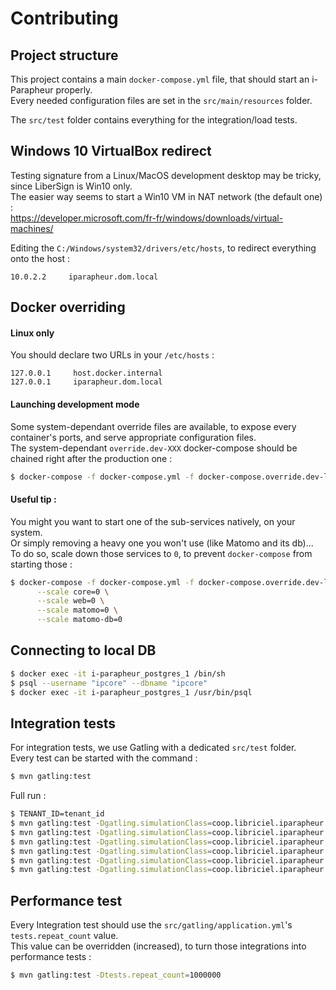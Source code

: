 Contributing
============

## Project structure

This project contains a main `docker-compose.yml` file, that should start an i-Parapheur properly.  
Every needed configuration files are set in the `src/main/resources` folder.

The `src/test` folder contains everything for the integration/load tests.

## Windows 10 VirtualBox redirect

Testing signature from a Linux/MacOS development desktop may be tricky, since LiberSign is Win10 only.  
The easier way seems to start a Win10 VM in NAT network (the default one) :   
https://developer.microsoft.com/fr-fr/windows/downloads/virtual-machines/

Editing the `C:/Windows/system32/drivers/etc/hosts`, to redirect everything onto the host :

```
10.0.2.2     iparapheur.dom.local
```

## Docker overriding

#### Linux only

You should declare two URLs in your `/etc/hosts` :

```
127.0.0.1     host.docker.internal
127.0.0.1     iparapheur.dom.local
```

#### Launching development mode

Some system-dependant override files are available, to expose every container's ports, and serve appropriate
configuration files.  
The system-dependant `override.dev-XXX` docker-compose should be chained right after the production one :

```bash
$ docker-compose -f docker-compose.yml -f docker-compose.override.dev-linux.yml up
```

#### Useful tip :

You might you want to start one of the sub-services natively, on your system.  
Or simply removing a heavy one you won't use (like Matomo and its db)...   
To do so, scale down those services to `0`, to prevent `docker-compose` from starting those :

```bash
$ docker-compose -f docker-compose.yml -f docker-compose.override.dev-linux.yml up \
      --scale core=0 \
      --scale web=0 \
      --scale matomo=0 \
      --scale matomo-db=0
```

## Connecting to local DB

```bash
$ docker exec -it i-parapheur_postgres_1 /bin/sh
$ psql --username "ipcore" --dbname "ipcore"
$ docker exec -it i-parapheur_postgres_1 /usr/bin/psql
```

## Integration tests

For integration tests, we use Gatling with a dedicated `src/test` folder.  
Every test can be started with the command :

```bash
$ mvn gatling:test
```

Full run :

```bash
$ TENANT_ID=tenant_id
$ mvn gatling:test -Dgatling.simulationClass=coop.libriciel.iparapheur.auth.TenantsSimulation -Dtests.repeat_count=2
$ mvn gatling:test -Dgatling.simulationClass=coop.libriciel.iparapheur.auth.UsersSimulation -Dtests.repeat_count=30
$ mvn gatling:test -Dgatling.simulationClass=coop.libriciel.iparapheur.auth.DesksSimulation -Dtests.repeat_count=30
$ mvn gatling:test -Dgatling.simulationClass=coop.libriciel.iparapheur.flowable.WorkflowSimulation -Dtests.repeat_count=30
$ mvn gatling:test -Dgatling.simulationClass=coop.libriciel.iparapheur.database.TypologySimulation -Dtests.repeat_count=30
$ mvn gatling:test -Dgatling.simulationClass=coop.libriciel.iparapheur.flowable.FolderSimulation -Dtests.repeat_count=500
```

## Performance test

Every Integration test should use the `src/gatling/application.yml`'s `tests.repeat_count` value.  
This value can be overridden (increased), to turn those integrations into performance tests :

```bash
$ mvn gatling:test -Dtests.repeat_count=1000000
```
